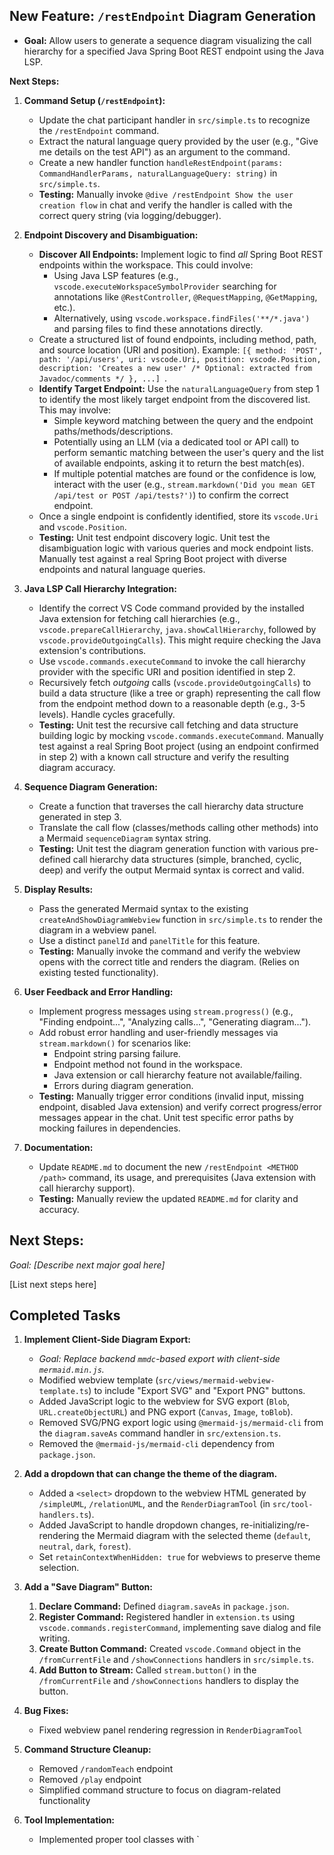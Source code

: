 ## New Feature: `/restEndpoint` Diagram Generation

*   **Goal:** Allow users to generate a sequence diagram visualizing the call hierarchy for a specified Java Spring Boot REST endpoint using the Java LSP.

**Next Steps:**

1.  **Command Setup (`/restEndpoint`):**
    *   Update the chat participant handler in `src/simple.ts` to recognize the `/restEndpoint` command.
    *   Extract the natural language query provided by the user (e.g., "Give me details on the test API") as an argument to the command.
    *   Create a new handler function `handleRestEndpoint(params: CommandHandlerParams, naturalLanguageQuery: string)` in `src/simple.ts`.
    *   **Testing:** Manually invoke `@dive /restEndpoint Show the user creation flow` in chat and verify the handler is called with the correct query string (via logging/debugger).

2.  **Endpoint Discovery and Disambiguation:**
    *   **Discover All Endpoints:** Implement logic to find *all* Spring Boot REST endpoints within the workspace. This could involve:
        *   Using Java LSP features (e.g., `vscode.executeWorkspaceSymbolProvider` searching for annotations like `@RestController`, `@RequestMapping`, `@GetMapping`, etc.).
        *   Alternatively, using `vscode.workspace.findFiles('**/*.java')` and parsing files to find these annotations directly.
    *   Create a structured list of found endpoints, including method, path, and source location (URI and position). Example: `[{ method: 'POST', path: '/api/users', uri: vscode.Uri, position: vscode.Position, description: 'Creates a new user' /* Optional: extracted from Javadoc/comments */ }, ...] `.
    *   **Identify Target Endpoint:** Use the `naturalLanguageQuery` from step 1 to identify the most likely target endpoint from the discovered list. This may involve:
        *   Simple keyword matching between the query and the endpoint paths/methods/descriptions.
        *   Potentially using an LLM (via a dedicated tool or API call) to perform semantic matching between the user's query and the list of available endpoints, asking it to return the best match(es).
        *   If multiple potential matches are found or the confidence is low, interact with the user (e.g., `stream.markdown('Did you mean GET /api/test or POST /api/tests?')`) to confirm the correct endpoint.
    *   Once a single endpoint is confidently identified, store its `vscode.Uri` and `vscode.Position`.
    *   **Testing:** Unit test endpoint discovery logic. Unit test the disambiguation logic with various queries and mock endpoint lists. Manually test against a real Spring Boot project with diverse endpoints and natural language queries.

3.  **Java LSP Call Hierarchy Integration:**
    *   Identify the correct VS Code command provided by the installed Java extension for fetching call hierarchies (e.g., `vscode.prepareCallHierarchy`, `java.showCallHierarchy`, followed by `vscode.provideOutgoingCalls`). This might require checking the Java extension's contributions.
    *   Use `vscode.commands.executeCommand` to invoke the call hierarchy provider with the specific URI and position identified in step 2.
    *   Recursively fetch *outgoing* calls (`vscode.provideOutgoingCalls`) to build a data structure (like a tree or graph) representing the call flow from the endpoint method down to a reasonable depth (e.g., 3-5 levels). Handle cycles gracefully.
    *   **Testing:** Unit test the recursive call fetching and data structure building logic by mocking `vscode.commands.executeCommand`. Manually test against a real Spring Boot project (using an endpoint confirmed in step 2) with a known call structure and verify the resulting diagram accuracy.

4.  **Sequence Diagram Generation:**
    *   Create a function that traverses the call hierarchy data structure generated in step 3.
    *   Translate the call flow (classes/methods calling other methods) into a Mermaid `sequenceDiagram` syntax string.
    *   **Testing:** Unit test the diagram generation function with various pre-defined call hierarchy data structures (simple, branched, cyclic, deep) and verify the output Mermaid syntax is correct and valid.

5.  **Display Results:**
    *   Pass the generated Mermaid syntax to the existing `createAndShowDiagramWebview` function in `src/simple.ts` to render the diagram in a webview panel.
    *   Use a distinct `panelId` and `panelTitle` for this feature.
    *   **Testing:** Manually invoke the command and verify the webview opens with the correct title and renders the diagram. (Relies on existing tested functionality).

6.  **User Feedback and Error Handling:**
    *   Implement progress messages using `stream.progress()` (e.g., "Finding endpoint...", "Analyzing calls...", "Generating diagram...").
    *   Add robust error handling and user-friendly messages via `stream.markdown()` for scenarios like:
        *   Endpoint string parsing failure.
        *   Endpoint method not found in the workspace.
        *   Java extension or call hierarchy feature not available/failing.
        *   Errors during diagram generation.
    *   **Testing:** Manually trigger error conditions (invalid input, missing endpoint, disabled Java extension) and verify correct progress/error messages appear in the chat. Unit test specific error paths by mocking failures in dependencies.

7.  **Documentation:**
    *   Update `README.md` to document the new `/restEndpoint <METHOD /path>` command, its usage, and prerequisites (Java extension with call hierarchy support).
    *   **Testing:** Manually review the updated `README.md` for clarity and accuracy.

## Next Steps:

*Goal: [Describe next major goal here]*

[List next steps here]

## Completed Tasks

1.  **Implement Client-Side Diagram Export:**
    *   *Goal: Replace backend `mmdc`-based export with client-side `mermaid.min.js`.*
    *   Modified webview template (`src/views/mermaid-webview-template.ts`) to include "Export SVG" and "Export PNG" buttons.
    *   Added JavaScript logic to the webview for SVG export (`Blob`, `URL.createObjectURL`) and PNG export (`Canvas`, `Image`, `toBlob`).
    *   Removed SVG/PNG export logic using `@mermaid-js/mermaid-cli` from the `diagram.saveAs` command handler in `src/extension.ts`.
    *   Removed the `@mermaid-js/mermaid-cli` dependency from `package.json`.

2.  **Add a dropdown that can change the theme of the diagram.**
    *   Added a `<select>` dropdown to the webview HTML generated by `/simpleUML`, `/relationUML`, and the `RenderDiagramTool` (in `src/tool-handlers.ts`).
    *   Added JavaScript to handle dropdown changes, re-initializing/re-rendering the Mermaid diagram with the selected theme (`default`, `neutral`, `dark`, `forest`).
    *   Set `retainContextWhenHidden: true` for webviews to preserve theme selection.
2.  **Add a "Save Diagram" Button:**
    1.  **Declare Command:** Defined `diagram.saveAs` in `package.json`.
    2.  **Register Command:** Registered handler in `extension.ts` using `vscode.commands.registerCommand`, implementing save dialog and file writing.
    3.  **Create Button Command:** Created `vscode.Command` object in the `/fromCurrentFile` and `/showConnections` handlers in `src/simple.ts`.
    4.  **Add Button to Stream:** Called `stream.button()` in the `/fromCurrentFile` and `/showConnections` handlers to display the button.

3.  **Bug Fixes:**
    *   Fixed webview panel rendering regression in `RenderDiagramTool`

4.  **Command Structure Cleanup:**
    *   Removed `/randomTeach` endpoint
    *   Removed `/play` endpoint
    *   Simplified command structure to focus on diagram-related functionality

5.  **Tool Implementation:**
    *   Implemented proper tool classes with `